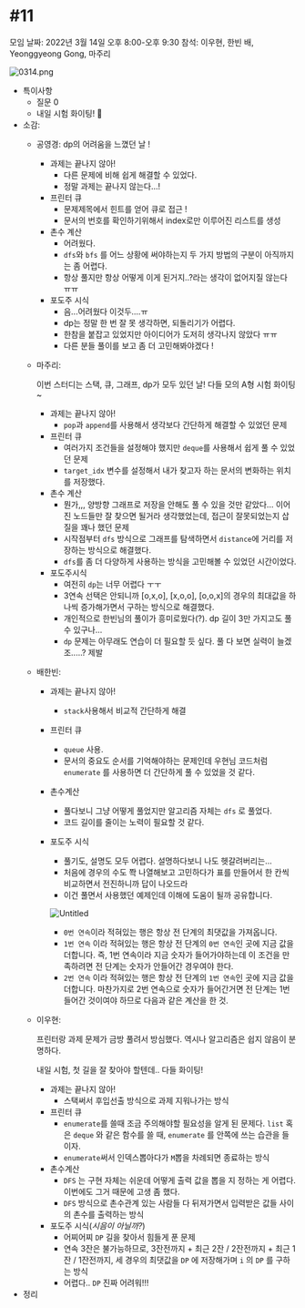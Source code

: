 # #11

모임 날짜: 2022년 3월 14일 오후 8:00-오후 9:30
참석: 이우현, 한빈 배, Yeonggyeong Gong, 마주리

![0314.png](#11%2041fb4/0314.png)

- 특이사항
    - 질문 0
    - 내일 시험 화이팅! 🤮
- 소감:
    - 공영경: dp의 어려움을 느꼈던 날 !
        - 과제는 끝나지 않아!
            - 다른 문제에 비해 쉽게 해결할 수 있었다.
            - 정말 과제는 끝나지 않는다...!
        - 프린터 큐
            - 문제제목에서 힌트를 얻어 큐로 접근 !
            - 문서의 번호를 확인하기위해서 index로만 이루어진 리스트를 생성
        - 촌수 계산
            - 어려웠다.
            - `dfs`와 `bfs` 를 어느 상황에 써야하는지 두 가지 방법의 구분이 아직까지는 좀 어렵다.
            - 항상 풀지만 항상 어떻게 이게 된거지..?라는 생각이 없어지질 않는다 ㅠㅠ
        - 포도주 시식
            - 음...어려웠다 이것두....ㅠ
            - dp는 정말 한 번 잘 못 생각하면, 되돌리기가 어렵다.
            - 한참을 붙잡고 있었지만 아이디어가 도저히 생각나지 않았다 ㅠㅠ
            - 다른 분들 풀이를 보고 좀 더 고민해봐야겠다 !
        
    - 마주리:
        
        이번 스터디는 스택, 큐, 그래프, dp가 모두 있던 날! 다들 모의 A형 시험 화이팅~
        
        - 과제는 끝나지 않아!
            - `pop`과 `append`를 사용해서 생각보다 간단하게 해결할 수 있었던 문제
        - 프린터 큐
            - 여러가지 조건들을 설정해야 했지만 `deque`를 사용해서 쉽게 풀 수 있었던 문제
            - `target_idx` 변수를 설정해서 내가 찾고자 하는 문서의 변화하는 위치를 저장했다.
        - 촌수 계산
            - 뭔가,,, 양방향 그래프로 저장을 안해도 풀 수 있을 것만 같았다... 이어진 노드들만 잘 찾으면 될거라 생각했었는데, 접근이 잘못되었는지 삽질을 꽤나 했던 문제
            - 시작점부터 `dfs` 방식으로 그래프를 탐색하면서 `distance`에 거리를 저장하는 방식으로 해결했다.
            - `dfs`를 좀 더 다양하게 사용하는 방식을 고민해볼 수 있었던 시간이었다.
        - 포도주시식
            - 여전히 `dp`는 너무 어렵다 ㅜㅜ
            - 3연속 선택은 안되니까 [o,x,o], [x,o,o], [o,o,x]의 경우의 최대값을 하나씩 증가해가면서 구하는 방식으로 해결했다.
            - 개인적으로 한빈님의 풀이가 흥미로웠다(?). dp 길이 3만 가지고도 풀 수 있구나...
            - `dp` 문제는 아무래도 연습이 더 필요할 듯 싶다. 풀 다 보면 실력이 늘겠조.....? 제발
    
    - 배한빈:
        - 과제는 끝나지 않아!
            - `stack`사용해서 비교적 간단하게 해결
        - 프린터 큐
            - `queue` 사용.
            - 문서의 중요도 순서를 기억해야하는 문제인데 우현님 코드처럼 `enumerate` 를 사용하면 더 간단하게 풀 수 있었을 것 같다.
        - 촌수계산
            - 풀다보니 그냥 어떻게 풀었지만 알고리즘 자체는 `dfs` 로 풀었다.
            - 코드 길이를 줄이는 노력이 필요할 것 같다.
        - 포도주 시식
            - 풀기도, 설명도 모두 어렵다. 설명하다보니 나도 헷갈려버리는...
            - 처음에 경우의 수도 쫙 나열해보고 고민하다가 표를 만들어서 한 칸씩 비교하면서 전진하니까 답이 나오드라
            - 이건 풀면서 사용했던 예제인데 이해에 도움이 될까 공유합니다.
            
            ![Untitled](#11%2041fb4/Untitled.png)
            
            - `0번 연속`이라 적혀있는 행은 항상 전 단계의 최댓값을 가져옵니다.
            - `1번 연속` 이라 적혀있는 행은 항상 전 단계의 `0번 연속`인 곳에 지금 값을 더합니다. 즉, 1번 연속이라 지금 숫자가 들어가야하는데 이 조건을 만족하려면 전 단계는 숫자가 안들어간 경우여야 한다.
            - `2번 연속` 이라 적혀있는 행은 항상 전 단계의 `1번 연속`인 곳에 지금 값을 더합니다. 마찬가지로 2번 연속으로 숫자가 들어간거면 전 단계는 1번 들어간 것이여야 하므로 다음과 같은 계산을 한 것.
        
    - 이우현:
        
        프린터랑 과제 문제가 금방 풀려서 방심했다. 역시나 알고리즘은 쉽지 않음이 분명하다.
        
        내일 시험, 첫 길을 잘 찾아야 할텐데.. 다들 화이팅!
        
        - 과제는 끝나지 않아!
            - 스택써서 후입선출 방식으로 과제 지워나가는 방식
        - 프린터 큐
            - `enumerate`를 쓸때 조금 주의해야할 필요성을 알게 된 문제다. `list` 혹은 `deque` 와 같은 함수를 쓸 때, `enumerate` 를 안쪽에 쓰는 습관을 들이자.
            - `enumerate`써서 인덱스뽑아다가 `M`뽑을 차례되면 종료하는 방식
        - 촌수계산
            - `DFS` 는 구현 자체는 쉬운데 어떻게 출력 값을 뽑을 지 정하는 게 어렵다. 이번에도 그거 때문에 고생 좀 했다.
            - `DFS` 방식으로 촌수관계 있는 사람들 다 뒤져가면서 입력받은 값들 사이의 촌수를 출력하는 방식
        - 포도주 시식(*시음이 아닐까?*)
            - 어찌어찌 `DP` 길을 찾아서 힘들게 푼 문제
            - 연속 3잔은 불가능하므로, 3잔전까지 + 최근 2잔 / 2잔전까지 + 최근 1잔 / 1잔전까지, 세 경우의 최댓값을 `DP` 에 저장해가며 `i` 의 `DP` 를 구하는 방식
            - 어렵다.. `DP` 진짜 어려워!!!
- 정리